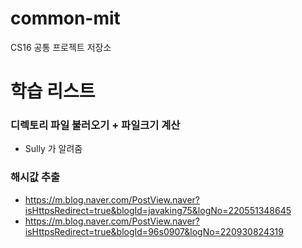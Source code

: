 # common-mit
CS16 공통 프로젝트 저장소

# 학습 리스트
### 디렉토리 파일 불러오기 + 파일크기 계산
- Sully 가 알려줌

### 해시값 추출
- https://m.blog.naver.com/PostView.naver?isHttpsRedirect=true&blogId=javaking75&logNo=220551348645
- https://m.blog.naver.com/PostView.naver?isHttpsRedirect=true&blogId=96s0907&logNo=220930824319